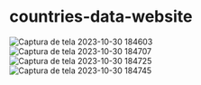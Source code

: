 # countries-data-website


![Captura de tela 2023-10-30 184603](https://github.com/JM731/countries-data-website/assets/137689384/2031b4a8-8b05-42f7-b928-5ec7e02ae0c6)
![Captura de tela 2023-10-30 184707](https://github.com/JM731/countries-data-website/assets/137689384/bc787d57-319b-4500-bffe-a18aa41df625)
![Captura de tela 2023-10-30 184725](https://github.com/JM731/countries-data-website/assets/137689384/c6e9bbee-e0ff-4771-94ce-5a347a55244d)
![Captura de tela 2023-10-30 184745](https://github.com/JM731/countries-data-website/assets/137689384/3895a6f3-212c-49e9-9dcc-c9d6133301f8)
